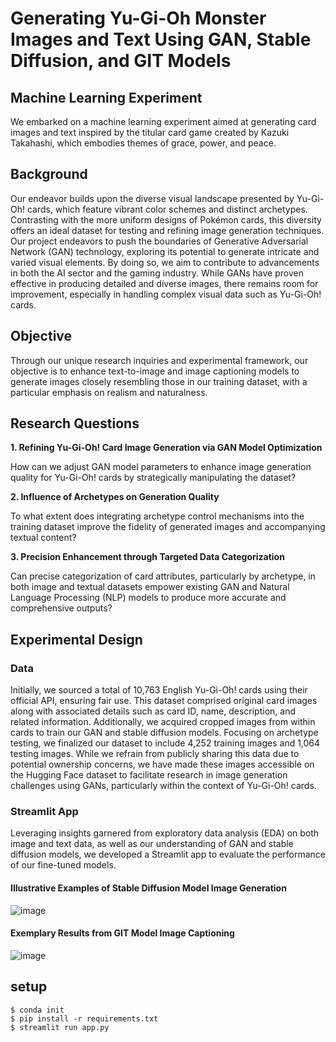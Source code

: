 # Generating Yu-Gi-Oh Monster Images and Text Using GAN, Stable Diffusion, and GIT Models
## Machine Learning Experiment 
We embarked on a machine learning experiment aimed at generating card images and text inspired by the titular card game created by Kazuki Takahashi, which embodies themes of grace, power, and peace.

## Background
Our endeavor builds upon the diverse visual landscape presented by Yu-Gi-Oh! cards, which feature vibrant color schemes and distinct archetypes. Contrasting with the more uniform designs of Pokémon cards, this diversity offers an ideal dataset for testing and refining image generation techniques. Our project endeavors to push the boundaries of Generative Adversarial Network (GAN) technology, exploring its potential to generate intricate and varied visual elements. By doing so, we aim to contribute to advancements in both the AI sector and the gaming industry. While GANs have proven effective in producing detailed and diverse images, there remains room for improvement, especially in handling complex visual data such as Yu-Gi-Oh! cards.

## Objective
Through our unique research inquiries and experimental framework, our objective is to enhance text-to-image and image captioning models to generate images closely resembling those in our training dataset, with a particular emphasis on realism and naturalness.

## Research Questions
**1. Refining Yu-Gi-Oh! Card Image Generation via GAN Model Optimization**

How can we adjust GAN model parameters to enhance image generation quality for Yu-Gi-Oh! cards by strategically manipulating the dataset?

**2. Influence of Archetypes on Generation Quality**
   
To what extent does integrating archetype control mechanisms into the training dataset improve the fidelity of generated images and accompanying textual content?

**3. Precision Enhancement through Targeted Data Categorization**

Can precise categorization of card attributes, particularly by archetype, in both image and textual datasets empower existing GAN and Natural Language Processing (NLP) models to produce more accurate and comprehensive outputs?

## Experimental Design
### Data
Initially, we sourced a total of 10,763 English Yu-Gi-Oh! cards using their official API, ensuring fair use. This dataset comprised original card images along with associated details such as card ID, name, description, and related information. Additionally, we acquired cropped images from within cards to train our GAN and stable diffusion models. Focusing on archetype testing, we finalized our dataset to include 4,252 training images and 1,064 testing images. While we refrain from publicly sharing this data due to potential ownership concerns, we have made these images accessible on the Hugging Face dataset to facilitate research in image generation challenges using GANs, particularly within the context of Yu-Gi-Oh! cards.

### Streamlit App
Leveraging insights garnered from exploratory data analysis (EDA) on both image and text data, as well as our understanding of GAN and stable diffusion models, we developed a Streamlit app to evaluate the performance of our fine-tuned models.

#### Illustrative Examples of Stable Diffusion Model Image Generation
![image](https://github.com/nogibjj/Generating-Yu-Gi-Oh-Monsters-From-Archetypes/assets/141780408/46949cd7-d554-4915-8934-813e64c674e9)

#### Exemplary Results from GIT Model Image Captioning
![image](https://github.com/nogibjj/Generating-Yu-Gi-Oh-Monsters-From-Archetypes/assets/141780408/be2b1419-8215-42d5-b282-842dfd2aa91c)

## setup
```
$ conda init 
$ pip install -r requirements.txt
$ streamlit run app.py
```
